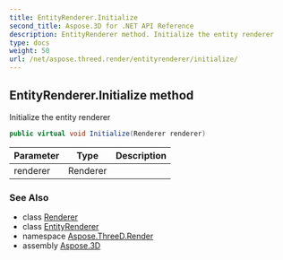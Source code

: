 ```yaml
---
title: EntityRenderer.Initialize
second_title: Aspose.3D for .NET API Reference
description: EntityRenderer method. Initialize the entity renderer
type: docs
weight: 50
url: /net/aspose.threed.render/entityrenderer/initialize/
---
```

## EntityRenderer.Initialize method

Initialize the entity renderer

```csharp
public virtual void Initialize(Renderer renderer)
```

| Parameter | Type | Description |
| --- | --- | --- |
| renderer | Renderer |  |

### See Also

* class [Renderer](../../renderer/)
* class [EntityRenderer](../)
* namespace [Aspose.ThreeD.Render](../../entityrenderer/)
* assembly [Aspose.3D](../../../)



